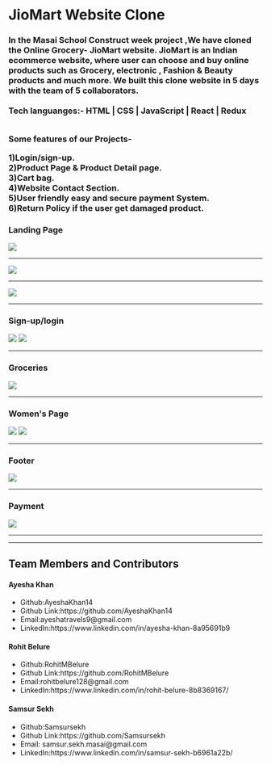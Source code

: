 <html>
  <h1>JioMart Website Clone</h1>
  <h3>In the Masai School Construct week project ,We have cloned the Online Grocery- JioMart website. JioMart is an Indian ecommerce website, where user can choose 
  and buy online products such as Grocery, electronic , Fashion & Beauty products and much more. We built this clone website in 5 days with the team of 5 collaborators.
  <br>
  <br>Tech languanges:- HTML | CSS | JavaScript | React | Redux</br>
  <br>
   <p> Some features of our Projects-</p>
     1)Login/sign-up.
    <br>2)Product Page & Product Detail page.
    <br>3)Cart bag.
    <br>4)Website Contact Section.
    <br>5)User friendly easy and secure payment System.
    <br>6)Return Policy if the user get damaged product.</p></h3>
  <h3>Landing Page</h3>
  <img src="https://user-images.githubusercontent.com/101391413/193449477-c7a6f4c3-4463-442c-b4fa-d406f10c1db1.jpeg"/>
      <hr>
  <img src="https://user-images.githubusercontent.com/101391413/193449507-5caf25e8-770b-4076-af1b-46473fc4cc81.jpeg"/>
  <hr>
  <img src="https://user-images.githubusercontent.com/101391413/193449625-bf974e64-4c53-4ab7-9f9c-a835d45ddf6a.jpeg"/>
    <hr>
  <h3>Sign-up/login</h3>
  <img src="https://user-images.githubusercontent.com/101391413/193449716-9895cda4-4a64-49f9-b0a8-c1b8728db7ee.jpeg"/>
  <img src="https://user-images.githubusercontent.com/101391413/193449991-4b84ba0f-01de-46ff-9b5a-72d2118af92c.png"/>
    <hr>
  <h3>Groceries</h3>
  <img src="https://user-images.githubusercontent.com/101391413/193450106-b886b1cb-f4ca-42f2-89b5-3029e8e140e4.jpeg"/>
    <hr>
  <h3>Women's Page</h3>
  <img src="https://user-images.githubusercontent.com/101391413/193450063-120468ab-62d2-46f7-b4f6-ee8d0a248f1b.jpeg"/>
  <img src="https://user-images.githubusercontent.com/101391413/193450229-2a7eb73a-c795-4528-8404-b15e15b75f27.jpeg"/>
    <hr>
  <h3>Footer</h3>
  <img src="https://user-images.githubusercontent.com/101391413/193450273-1152d788-093a-4322-81ca-3c250f35a233.jpeg"/>
    <hr>
  <h3>Payment</h3>
  <img src="https://user-images.githubusercontent.com/101391413/193450335-19880125-ba40-45d8-8445-2eef6cba04ff.jpeg"/>
    <hr>
    <hr>
  <h2>Team Members and Contributors</h2>
  
  <h4>Ayesha Khan</h4>
    <ul><li>Github:AyeshaKhan14</li>
      <li>Github Link:https://github.com/AyeshaKhan14</li>
      <li>Email:ayeshatravels9@gmail.com</li>
      <li>LinkedIn:https://www.linkedin.com/in/ayesha-khan-8a95691b9</li></ul>
      
  <h4>Rohit Belure</h4>
    <ul><li>Github:RohitMBelure</li>
      <li>Github Link:https://github.com/RohitMBelure</li>
      <li>Email:rohitbelure128@gmail.com</li>
      <li>LinkedIn:https://www.linkedin.com/in/rohit-belure-8b8369167/</li></ul>

 <h4>Samsur Sekh</h4>
    <ul><li>Github:Samsursekh</li>
      <li>Github Link:https://github.com/Samsursekh</li>
      <li>Email:   samsur.sekh.masai@gmail.com </li>
      <li>LinkedIn:https://www.linkedin.com/in/samsur-sekh-b6961a22b/</li></ul>
  </html>
